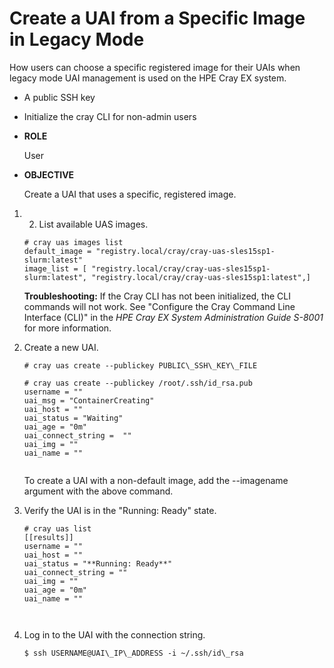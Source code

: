 # Create a UAI from a Specific Image in Legacy Mode

How users can choose a specific registered image for their UAIs when legacy mode UAI management is used on the HPE Cray EX system.

-   A public SSH key
-   Initialize the cray CLI for non-admin users

-   **ROLE**

    User

-   **OBJECTIVE**

    Create a UAI that uses a specific, registered image.


1.  2.  List available UAS images.

    ```screen
    # cray uas images list 
    default_image = "registry.local/cray/cray-uas-sles15sp1-slurm:latest"
    image_list = [ "registry.local/cray/cray-uas-sles15sp1-slurm:latest", "registry.local/cray/cray-uas-sles15sp1:latest",]
    ```

    **Troubleshooting:** If the Cray CLI has not been initialized, the CLI commands will not work. See "Configure the Cray Command Line Interface \(CLI\)" in the *HPE Cray EX System Administration Guide S-8001* for more information.

3.  Create a new UAI.

    ```screen
    # cray uas create --publickey PUBLIC\_SSH\_KEY\_FILE
    
    ```

    ```screen
    # cray uas create --publickey /root/.ssh/id_rsa.pub
    username = ""
    uai_msg = "ContainerCreating"
    uai_host = ""
    uai_status = "Waiting"
    uai_age = "0m"
    uai_connect_string =  ""
    uai_img = ""
    uai_name = ""
        
    ```

    To create a UAI with a non-default image, add the --imagename argument with the above command.

4.  Verify the UAI is in the "Running: Ready" state.

    ```screen
    # cray uas list
    [[results]]
    username = ""
    uai_host = ""
    uai_status = "**Running: Ready**"
    uai_connect_string = ""
    uai_img = ""
    uai_age = "0m"
    uai_name = ""
        
     
    ```

5.  Log in to the UAI with the connection string.

    ```screen
    $ ssh USERNAME@UAI\_IP\_ADDRESS -i ~/.ssh/id\_rsa
    ```


